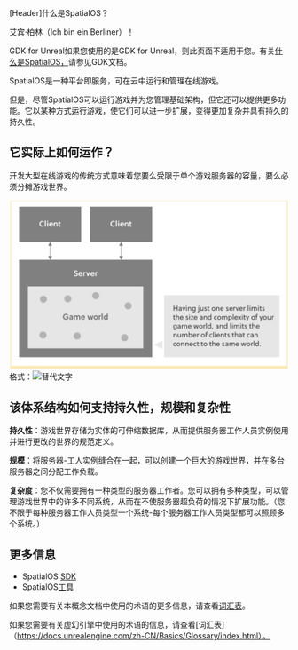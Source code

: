 \[Header]什么是SpatialOS？

艾宾·柏林（Ich bin ein Berliner）！

GDK for Unreal如果您使用的是GDK for Unreal，则此页面不适用于您。有关[什么是SpatialOS，](https://documentation.improbable.io/gdk-for-unreal/docs/what-is-spatialos)请参见GDK文档。

SpatialOS是一种平台即服务，可在云中运行和管理在线游戏。

但是，尽管SpatialOS可以运行游戏并为您管理基础架构，但它还可以提供更多功能。它以某种方式运行游戏，使它们可以进一步扩展，变得更加复杂并具有持久的持久性。

## 它实际上如何运作？

开发大型在线游戏的传统方式意味着您要么受限于单个游戏服务器的容量，要么必须分摊游戏世界。 

![GitHub徽标](/IP.png)格式：![替代文字](url)

## 该体系结构如何支持持久性，规模和复杂性

**持久性**：游戏世界存储为实体的可伸缩数据库，从而提供服务器工作人员实例使用并进行更改的世界的规范定义。

**规模**：将服务器-工人实例缝合在一起，可以创建一个巨大的游戏世界，并在多台服务器之间分配工作负载。

**复杂度**：您不仅需要拥有一种类型的服务器工作者。您可以拥有多种类型，可以管理游戏世界中的许多不同系统，从而在不使服务器超负荷的情况下扩展功能。（您不限于每种服务器工作人员类型一个系统-每个服务器工作人员类型都可以照顾多个系统。）

## 更多信息

* SpatialOS [SDK](https://documentation.improbable.io/sdks-and-data/docs)
* SpatialOS[工具](https://documentation.improbable.io/spatialos-tools/docs)

如果您需要有关本概念文档中使用的术语的更多信息，请查看[词汇表](doc:glossary)。

如果您需要有关虚幻引擎中使用的术语的信息，请查看\[词汇表]（https://docs.unrealengine.com/zh-CN/Basics/Glossary/index.html）。
